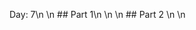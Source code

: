 Day: 7\n \n ## Part 1\n <Insert details from Advent of Code webpage>\n \n ## Part 2 <Insert details from Advent of Code webpage>\n \n
